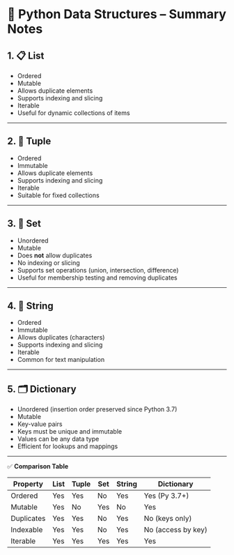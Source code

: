
# 🧠 Python Data Structures – Summary Notes

## 1. 📋 **List**

* Ordered
* Mutable
* Allows duplicate elements
* Supports indexing and slicing
* Iterable
* Useful for dynamic collections of items

---

## 2. 🔗 **Tuple**

* Ordered
* Immutable
* Allows duplicate elements
* Supports indexing and slicing
* Iterable
* Suitable for fixed collections

---

## 3. 🧩 **Set**

* Unordered
* Mutable
* Does **not** allow duplicates
* No indexing or slicing
* Supports set operations (union, intersection, difference)
* Useful for membership testing and removing duplicates

---

## 4. 🧵 **String**

* Ordered
* Immutable
* Allows duplicates (characters)
* Supports indexing and slicing
* Iterable
* Common for text manipulation

---

## 5. 🗂️ **Dictionary**

* Unordered (insertion order preserved since Python 3.7)
* Mutable
* Key-value pairs
* Keys must be unique and immutable
* Values can be any data type
* Efficient for lookups and mappings

---

✅ **Comparison Table**

| Property   | List | Tuple | Set | String | Dictionary         |
| ---------- | ---- | ----- | --- | ------ | ------------------ |
| Ordered    | Yes  | Yes   | No  | Yes    | Yes (Py 3.7+)      |
| Mutable    | Yes  | No    | Yes | No     | Yes                |
| Duplicates | Yes  | Yes   | No  | Yes    | No (keys only)     |
| Indexable  | Yes  | Yes   | No  | Yes    | No (access by key) |
| Iterable   | Yes  | Yes   | Yes | Yes    | Yes                |


